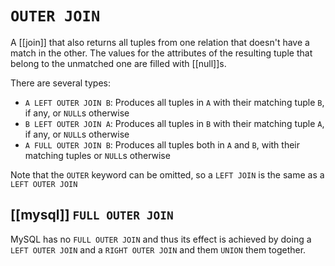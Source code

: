# `OUTER JOIN`
A [[join]] that also returns all tuples from one relation that doesn't have a match in the other. The values for the attributes of the resulting tuple that belong to the unmatched one are filled with [[null]]s.

There are several types:

* `A LEFT OUTER JOIN B`: Produces all tuples in `A` with their matching tuple `B`, if any, or `NULL`s otherwise
* `B LEFT OUTER JOIN A`: Produces all tuples in `B` with their matching tuple `A`, if any, or `NULL`s otherwise
* `A FULL OUTER JOIN B`: Produces all tuples both in `A` and `B`, with their matching tuples or `NULL`s otherwise

Note that the `OUTER` keyword can be omitted, so a `LEFT JOIN` is the same as a `LEFT OUTER JOIN`

## [[mysql]] `FULL OUTER JOIN`
MySQL has no `FULL OUTER JOIN` and thus its effect is achieved by doing a `LEFT OUTER JOIN` and a `RIGHT OUTER JOIN` and them `UNION` them together.

